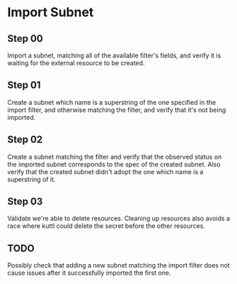 # Import Subnet

## Step 00

Import a subnet, matching all of the available filter's fields, and verify it is waiting for the external resource to be created.

## Step 01

Create a subnet which name is a superstring of the one specified in the import filter, and otherwise matching the filter, and verify that it's not being imported.

## Step 02

Create a subnet matching the filter and verify that the observed status on the imported subnet corresponds to the spec of the created subnet.
Also verify that the created subnet didn't adopt the one which name is a superstring of it.

## Step 03

Validate we're able to delete resources.
Cleaning up resources also avoids a race where kuttl could delete the secret before the other resources.

## TODO

Possibly check that adding a new subnet matching the import filter does not cause issues after it successfully imported the first one.
